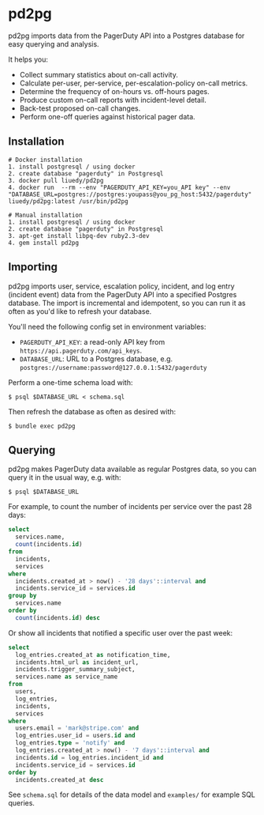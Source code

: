 # pd2pg

pd2pg imports data from the PagerDuty API into a Postgres database for
easy querying and analysis.

It helps you:

* Collect summary statistics about on-call activity.
* Calculate per-user, per-service, per-escalation-policy on-call metrics.
* Determine the frequency of on-hours vs. off-hours pages.
* Produce custom on-call reports with incident-level detail.
* Back-test proposed on-call changes.
* Perform one-off queries against historical pager data.

## Installation
```
# Docker installation  
1. install postgresql / using docker 
2. create database "pagerduty" in Postgresql
3. docker pull liuedy/pd2pg
4. docker run  --rm --env "PAGERDUTY_API_KEY=you_API key" --env "DATABASE_URL=postgres://postgres:youpass@you_pg_host:5432/pagerduty"  liuedy/pd2pg:latest /usr/bin/pd2pg

# Manual installation 
1. install postgresql / using docker 
2. create database "pagerduty" in Postgresql
3. apt-get install libpq-dev ruby2.3-dev
4. gem install pd2pg
```
## Importing

pd2pg imports user, service, escalation policy, incident, and log entry
(incident event) data from the PagerDuty API into a specified Postgres
database. The import is incremental and idempotent, so you can run it as
often as you'd like to refresh your database.

You'll need the following config set in environment variables:

* `PAGERDUTY_API_KEY`: a read-only API key from `https://api.pagerduty.com/api_keys`.
* `DATABASE_URL`: URL to a Postgres database, e.g. `postgres://username:password@127.0.0.1:5432/pagerduty`

Perform a one-time schema load with:

```
$ psql $DATABASE_URL < schema.sql
```

Then refresh the database as often as desired with:

```
$ bundle exec pd2pg
```

## Querying

pd2pg makes PagerDuty data available as regular Postgres data, so you
can query it in the usual way, e.g. with:

```
$ psql $DATABASE_URL
```

For example, to count the number of incidents per service over the past
28 days:

```sql
select
  services.name,
  count(incidents.id)
from
  incidents,
  services
where
  incidents.created_at > now() - '28 days'::interval and
  incidents.service_id = services.id
group by
  services.name
order by
  count(incidents.id) desc
```

Or show all incidents that notified a specific user over the past week:

```sql
select
  log_entries.created_at as notification_time,
  incidents.html_url as incident_url,
  incidents.trigger_summary_subject,
  services.name as service_name
from
  users,
  log_entries,
  incidents,
  services
where
  users.email = 'mark@stripe.com' and
  log_entries.user_id = users.id and
  log_entries.type = 'notify' and
  log_entries.created_at > now() - '7 days'::interval and
  incidents.id = log_entries.incident_id and
  incidents.service_id = services.id
order by
  incidents.created_at desc
```

See `schema.sql` for details of the data model and `examples/` for
example SQL queries.
